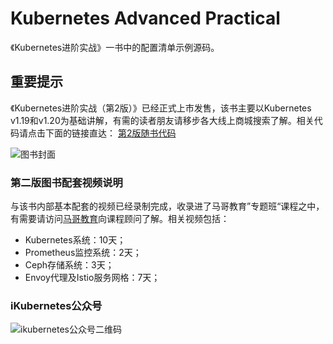 # Kubernetes Advanced Practical

《Kubernetes进阶实战》一书中的配置清单示例源码。

## 重要提示
《Kubernetes进阶实战（第2版）》已经正式上市发售，该书主要以Kubernetes v1.19和v1.20为基础讲解，有需的读者朋友请移步各大线上商城搜索了解。相关代码请点击下面的链接直达：
[第2版随书代码](https://github.com/iKubernetes/Kubernetes_Advanced_Practical_2rd)

![图书封面](https://github.com/iKubernetes/Kubernetes_Advanced_Practical_2rd/raw/main/imgs/book.jpg)


### 第二版图书配套视频说明
与该书内部基本配套的视频已经录制完成，收录进了马哥教育”专题班“课程之中，有需要请访问[马哥教育](http://www.magedu.com)向课程顾问了解。相关视频包括：
- Kubernetes系统：10天；
- Prometheus监控系统：2天；
- Ceph存储系统：3天；
- Envoy代理及Istio服务网格：7天；

### iKubernetes公众号

![ikubernetes公众号二维码](https://github.com/iKubernetes/Kubernetes_Advanced_Practical_2rd/raw/main/imgs/iKubernetes%E5%85%AC%E4%BC%97%E5%8F%B7%E4%BA%8C%E7%BB%B4%E7%A0%81.jpg)
